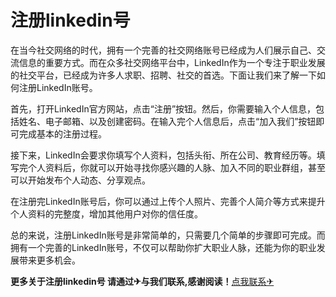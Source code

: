 # 注册linkedin号

在当今社交网络的时代，拥有一个完善的社交网络账号已经成为人们展示自己、交流信息的重要方式。而在众多社交网络平台中，LinkedIn作为一个专注于职业发展的社交平台，已经成为许多人求职、招聘、社交的首选。下面让我们来了解一下如何注册LinkedIn账号。

首先，打开LinkedIn官方网站，点击“注册”按钮。然后，你需要输入个人信息，包括姓名、电子邮箱、以及创建密码。在输入完个人信息后，点击“加入我们”按钮即可完成基本的注册过程。

接下来，LinkedIn会要求你填写个人资料，包括头衔、所在公司、教育经历等。填写完个人资料后，你就可以开始寻找你感兴趣的人脉、加入不同的职业群组，甚至可以开始发布个人动态、分享观点。

在注册完LinkedIn账号后，你可以通过上传个人照片、完善个人简介等方式来提升个人资料的完整度，增加其他用户对你的信任度。

总的来说，注册LinkedIn账号是非常简单的，只需要几个简单的步骤即可完成。而拥有一个完善的LinkedIn账号，不仅可以帮助你扩大职业人脉，还能为你的职业发展带来更多机会。

**更多关于注册linkedin号 请通过✈与我们联系,感谢阅读！**[点我联系✈](https://cn.G208.com)